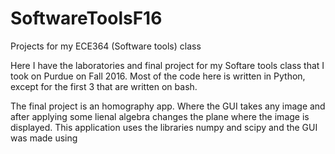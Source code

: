 # SoftwareToolsF16
Projects for my ECE364 (Software tools) class 

Here I have the laboratories and final project for my Softare tools class that I took on Purdue on Fall 2016.
Most of the code here is written in Python, except for the first 3 that are written on bash.

The final project is an homography app. Where the GUI takes any image and after applying some lienal algebra changes the plane where the image is displayed. This application uses the libraries numpy and scipy and the GUI was made using 
